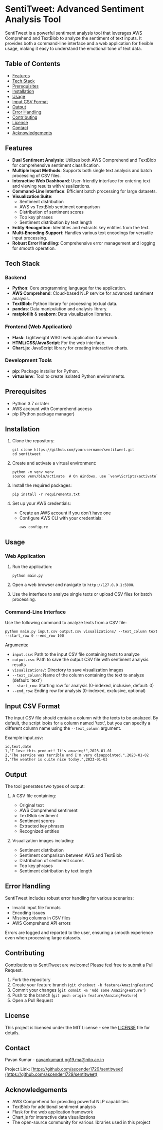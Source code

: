 # SentiTweet: Advanced Sentiment Analysis Tool

SentiTweet is a powerful sentiment analysis tool that leverages AWS Comprehend and TextBlob to analyze the sentiment of text inputs. It provides both a command-line interface and a web application for flexible usage, making it easy to understand the emotional tone of text data.

## Table of Contents

- [Features](#features)
- [Tech Stack](#tech-stack)
- [Prerequisites](#prerequisites)
- [Installation](#installation)
- [Usage](#usage)
- [Input CSV Format](#input-csv-format)
- [Output](#output)
- [Error Handling](#error-handling)
- [Contributing](#contributing)
- [License](#license)
- [Contact](#contact)
- [Acknowledgements](#acknowledgements)

## Features

- **Dual Sentiment Analysis**: Utilizes both AWS Comprehend and TextBlob for comprehensive sentiment classification.
- **Multiple Input Methods**: Supports both single text analysis and batch processing of CSV files.
- **Interactive Web Dashboard**: User-friendly interface for entering text and viewing results with visualizations.
- **Command-Line Interface**: Efficient batch processing for large datasets.
- **Visualization Suite**: 
  - Sentiment distribution
  - AWS vs TextBlob sentiment comparison
  - Distribution of sentiment scores
  - Top key phrases
  - Sentiment distribution by text length
- **Entity Recognition**: Identifies and extracts key entities from the text.
- **Multi-Encoding Support**: Handles various text encodings for versatile input processing.
- **Robust Error Handling**: Comprehensive error management and logging for smooth operation.

## Tech Stack

### Backend
- **Python**: Core programming language for the application.
- **AWS Comprehend**: Cloud-based NLP service for advanced sentiment analysis.
- **TextBlob**: Python library for processing textual data.
- **pandas**: Data manipulation and analysis library.
- **matplotlib** & **seaborn**: Data visualization libraries.

### Frontend (Web Application)
- **Flask**: Lightweight WSGI web application framework.
- **HTML/CSS/JavaScript**: For the web interface.
- **Chart.js**: JavaScript library for creating interactive charts.

### Development Tools
- **pip**: Package installer for Python.
- **virtualenv**: Tool to create isolated Python environments.

## Prerequisites

- Python 3.7 or later
- AWS account with Comprehend access
- pip (Python package manager)

## Installation

1. Clone the repository:
   ```
   git clone https://github.com/yourusername/sentitweet.git
   cd sentitweet
   ```

2. Create and activate a virtual environment:
   ```
   python -m venv venv
   source venv/bin/activate  # On Windows, use `venv\Scripts\activate`
   ```

3. Install the required packages:
   ```
   pip install -r requirements.txt
   ```

4. Set up your AWS credentials:
   - Create an AWS account if you don't have one
   - Configure AWS CLI with your credentials:
     ```
     aws configure
     ```

## Usage

### Web Application

1. Run the application:
   ```
   python main.py
   ```

2. Open a web browser and navigate to `http://127.0.0.1:5000`.

3. Use the interface to analyze single texts or upload CSV files for batch processing.

### Command-Line Interface

Use the following command to analyze texts from a CSV file:

```
python main.py input.csv output.csv visualizations/ --text_column text --start_row 0 --end_row 100
```

Arguments:
- `input.csv`: Path to the input CSV file containing texts to analyze
- `output.csv`: Path to save the output CSV file with sentiment analysis results
- `visualizations/`: Directory to save visualization images
- `--text_column`: Name of the column containing the text to analyze (default: 'text')
- `--start_row`: Starting row for analysis (0-indexed, inclusive, default: 0)
- `--end_row`: Ending row for analysis (0-indexed, exclusive, optional)


## Input CSV Format

The input CSV file should contain a column with the texts to be analyzed. By default, the script looks for a column named 'text', but you can specify a different column name using the `--text_column` argument.

Example input.csv:
```
id,text,date
1,"I love this product! It's amazing!",2023-01-01
2,"The service was terrible and I'm very disappointed.",2023-01-02
3,"The weather is quite nice today.",2023-01-03
```

## Output

The tool generates two types of output:

1. A CSV file containing:
   - Original text
   - AWS Comprehend sentiment
   - TextBlob sentiment
   - Sentiment scores
   - Extracted key phrases
   - Recognized entities

2. Visualization images including:
   - Sentiment distribution
   - Sentiment comparison between AWS and TextBlob
   - Distribution of sentiment scores
   - Top key phrases
   - Sentiment distribution by text length

## Error Handling

SentiTweet includes robust error handling for various scenarios:
- Invalid input file formats
- Encoding issues
- Missing columns in CSV files
- AWS Comprehend API errors

Errors are logged and reported to the user, ensuring a smooth experience even when processing large datasets.

## Contributing

Contributions to SentiTweet are welcome! Please feel free to submit a Pull Request.

1. Fork the repository
2. Create your feature branch (`git checkout -b feature/AmazingFeature`)
3. Commit your changes (`git commit -m 'Add some AmazingFeature'`)
4. Push to the branch (`git push origin feature/AmazingFeature`)
5. Open a Pull Request

## License

This project is licensed under the MIT License - see the [LICENSE](LICENSE) file for details.

## Contact

Pavan Kumar - pavankumard.pg19.ma@nitp.ac.in


Project Link: [https://github.com/ascender1729/sentitweet](https://github.com/ascender1729/sentitweet)

## Acknowledgements

- AWS Comprehend for providing powerful NLP capabilities
- TextBlob for additional sentiment analysis
- Flask for the web application framework
- Chart.js for interactive data visualizations
- The open-source community for various libraries used in this project